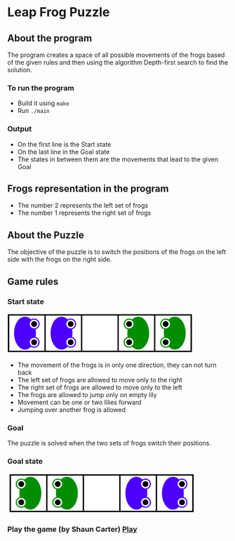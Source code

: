 # Leap Frog Puzzle
## About the program
The program creates a space of all possible movements of the frogs based of the given rules and then using the algorithm Depth-first search to find the solution.

### To run the program
- Build it using `make`
- Run `./main`

### Output
- On the first line is the Start state
- On the last line in the Goal state
- The states in between them are the movements that lead to the given Goal

## Frogs representation in the program
- The number 2 represents the left set of frogs
- The number 1 represents the right set of frogs

## About the Puzzle
The objective of the puzzle is to switch the positions of the frogs on the left side with the frogs on the right side.

## Game rules
### Start state
![Start](https://github.com/luntropy/leap-frog-puzzle/blob/main/images/start-state.png)

- The movement of the frogs is in only one direction, they can not turn back
- The left set of frogs are allowed to move only to the right
- The right set of frogs are allowed to move only to the left
- The frogs are allowed to jump only on empty lily
- Movement can be one or two lilies forward
- Jumping over another frog is allowed

### Goal
The puzzle is solved when the two sets of frogs switch their positions.

### Goal state
![Goal](https://github.com/luntropy/leap-frog-puzzle/blob/main/images/goal-state.png)

### Play the game (by Shaun Carter) [Play](https://primefactorisation.com/frogpuzzle/)
